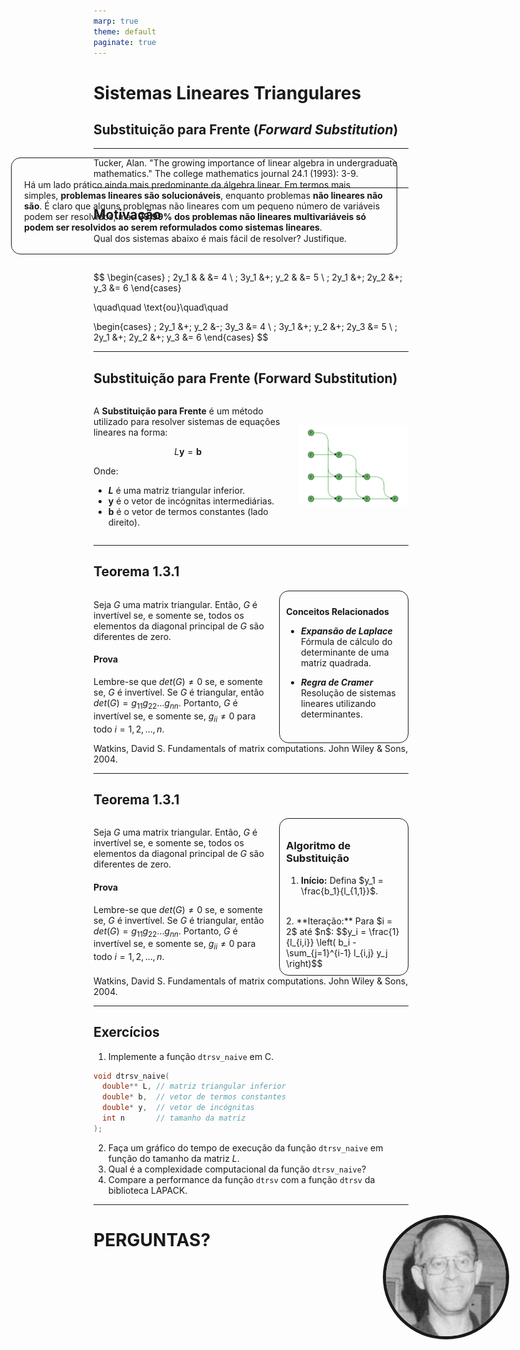 ```yaml
---
marp: true
theme: default
paginate: true
---
```


# Sistemas Lineares Triangulares
## Substituição para Frente (*Forward Substitution*)

---

<div style="width: 60%; border: 1px solid; border-radius:15px; padding:20px; position:absolute; left:10%">

Há um lado prático ainda mais predominante da álgebra linear. Em termos mais simples, **problemas lineares são solucionáveis**, enquanto problemas **não lineares não são**. É claro que alguns problemas não lineares com um pequeno número de variáveis podem ser resolvidos, mas **99,99% dos problemas não lineares multivariáveis só podem ser resolvidos ao serem reformulados como sistemas lineares**. 

</div>

<div style="position:absolute; width:20%; border-radius:50%; right:8%; top:50%;">
    <img src="images/tucker.png" alt="Rounded Image" style="position:absolute; width:300px; border-radius:50%; border: 5px solid">
</div>

<footer>
Tucker, Alan. "The growing importance of linear algebra in undergraduate mathematics." The college mathematics journal 24.1 (1993): 3-9.
</footer>

---

## Motivação

Qual dos sistemas abaixo é mais fácil de resolver? Justifique.

<br>

$$
\begin{cases}
\; 2y_1 & & &= 4 \\
\; 3y_1 &+\; y_2 & &= 5 \\
\; 2y_1 &+\; 2y_2 &+\; y_3 &= 6
\end{cases}

\quad\quad \text{ou}\quad\quad 

\begin{cases}
\; 2y_1 &+\; y_2  &-\; 3y_3 &= 4 \\
\; 3y_1 &+\; y_2  &+\; 2y_3 &= 5 \\
\; 2y_1 &+\; 2y_2 &+\; y_3  &= 6
\end{cases}
$$

---

## Substituição para Frente (Forward Substitution)


<div style="display: flex; justify-content: space-between;">
<div style="width: 60%;">

A **Substituição para Frente** é um método utilizado para resolver sistemas de equações lineares na forma:

$$
L\mathbf{y} = \mathbf{b}
$$

Onde:
- **$L$** é uma matriz triangular inferior.
- **$\mathbf{y}$** é o vetor de incógnitas intermediárias.
- **$\mathbf{b}$** é o vetor de termos constantes (lado direito).

</div>
<div style="width: 35%; align-items: center; display: flex;">

![dataflow](images/dataflow.png)

</div>
</div>

---

## Teorema 1.3.1
<div style="display: flex; justify-content: space-between; gap: 20px;"> 
<div style="width: 60%; border: 0px solid; border-radius:15px;">

Seja $G$ uma matrix triangular. Então, $G$ é invertível se, e somente se, todos os elementos da diagonal principal de $G$ são diferentes de zero.

#### Prova
Lembre-se que $det(G) \neq 0$ se, e somente se, $G$ é invertível. Se $G$ é triangular, então $det(G) = g_{11}g_{22}\ldots g_{nn}$. Portanto, $G$ é invertível se, e somente se, $g_{ii} \neq 0$ para todo $i = 1, 2, \ldots, n$.
</div>
<div style="width: 40%; border: 1px solid; border-radius:15px; padding: 10px;">

**Conceitos Relacionados**

- ***Expansão de Laplace***
Fórmula de cálculo do determinante de uma matriz quadrada.

- ***Regra de Cramer***
Resolução de sistemas lineares utilizando determinantes.

</div>
</div>

<footer>
Watkins, David S. Fundamentals of matrix computations. John Wiley & Sons, 2004.
</footer>

---

## Teorema 1.3.1
<div style="display: flex; justify-content: space-between; gap: 20px;"> 
<div style="width: 60%; border: 0px solid; border-radius:15px;">

Seja $G$ uma matrix triangular. Então, $G$ é invertível se, e somente se, todos os elementos da diagonal principal de $G$ são diferentes de zero.

#### Prova
Lembre-se que $det(G) \neq 0$ se, e somente se, $G$ é invertível. Se $G$ é triangular, então $det(G) = g_{11}g_{22}\ldots g_{nn}$. Portanto, $G$ é invertível se, e somente se, $g_{ii} \neq 0$ para todo $i = 1, 2, \ldots, n$.
</div>
<div style="width: 40%; border: 1px solid; border-radius:15px; padding: 10px;">

### Algoritmo de Substituição

1. **Início:** 
Defina $y_1 = \frac{b_1}{l_{1,1}}$.
<br>
2. **Iteração:** 
Para $i = 2$ até $n$:
    $$y_i = \frac{1}{l_{i,i}} \left( b_i - \sum_{j=1}^{i-1} l_{i,j} y_j \right)$$

</div>
</div>

<footer>
Watkins, David S. Fundamentals of matrix computations. John Wiley & Sons, 2004.
</footer>


---

## Exercícios
1. Implemente a função `dtrsv_naive` em C.

```c
void dtrsv_naive(
  double** L, // matriz triangular inferior
  double* b,  // vetor de termos constantes
  double* y,  // vetor de incógnitas
  int n       // tamanho da matriz
);
```
2. Faça um gráfico do tempo de execução da função `dtrsv_naive` em função do tamanho da matriz $L$.
3. Qual é a complexidade computacional da função `dtrsv_naive`?
4. Compare a performance da função `dtrsv` com a função `dtrsv` da biblioteca LAPACK.

---
<!-- backgroundColor: orange -->

# PERGUNTAS?